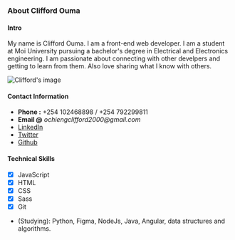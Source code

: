 ### About Clifford Ouma

#### Intro

My name is Clifford Ouma. I am a front-end web developer. I am a student at Moi University pursuing a bachelor's degree in Electrical and Electronics engineering. I am passionate about connecting with other develpers and getting to learn from them. Also love sharing what I know with others.

![Clifford's image](https://media-exp1.licdn.com/dms/image/C4D03AQGgqt6SFHZEng/profile-displayphoto-shrink_200_200/0?e=1609372800&v=beta&t=Jty32rHnVWU6QsnKMFI1osPh8Mauty1frZd2HxThbQM)

#### Contact Information

- **Phone :** +254 102468898 / +254 792299811
- **Email @** _ochiengclifford2000@gmail.com_
- [LinkedIn](www.linkedin.com/in/clifford-ochieng-1b1232199)
- [Twitter](https://twitter.com/clifford_ouma)
- [Github](https://github.com/Clifford2000)

#### Technical Skills

- [x] JavaScript
- [x] HTML
- [x] CSS
- [x] Sass
- [x] Git

- (Studying): Python, Figma, NodeJs, Java, Angular, data structures and algorithms.
